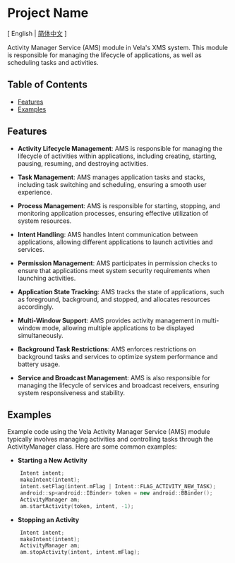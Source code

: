 # Project Name

\[ English | [简体中文](README_zh_cn.md) \]

Activity Manager Service (AMS) module in Vela's XMS system. This module is responsible for managing the lifecycle of applications, as well as scheduling tasks and activities.

## Table of Contents

- [Features](#features)
- [Examples](#examples)

## Features

- **Activity Lifecycle Management**: AMS is responsible for managing the lifecycle of activities within applications, including creating, starting, pausing, resuming, and destroying activities.

- **Task Management**: AMS manages application tasks and stacks, including task switching and scheduling, ensuring a smooth user experience.

- **Process Management**: AMS is responsible for starting, stopping, and monitoring application processes, ensuring effective utilization of system resources.

- **Intent Handling**: AMS handles Intent communication between applications, allowing different applications to launch activities and services.

- **Permission Management**: AMS participates in permission checks to ensure that applications meet system security requirements when launching activities.

- **Application State Tracking**: AMS tracks the state of applications, such as foreground, background, and stopped, and allocates resources accordingly.

- **Multi-Window Support**: AMS provides activity management in multi-window mode, allowing multiple applications to be displayed simultaneously.

- **Background Task Restrictions**: AMS enforces restrictions on background tasks and services to optimize system performance and battery usage.

- **Service and Broadcast Management**: AMS is also responsible for managing the lifecycle of services and broadcast receivers, ensuring system responsiveness and stability.


## Examples

Example code using the Vela Activity Manager Service (AMS) module typically involves managing activities and controlling tasks through the ActivityManager class. Here are some common examples:

- **Starting a New Activity**

```c++
    Intent intent;
    makeIntent(intent);
    intent.setFlag(intent.mFlag | Intent::FLAG_ACTIVITY_NEW_TASK);
    android::sp<android::IBinder> token = new android::BBinder();
    ActivityManager am;
    am.startActivity(token, intent, -1);
```

- **Stopping an Activity**

```c++
    Intent intent;
    makeIntent(intent);
    ActivityManager am;
    am.stopActivity(intent, intent.mFlag);
```